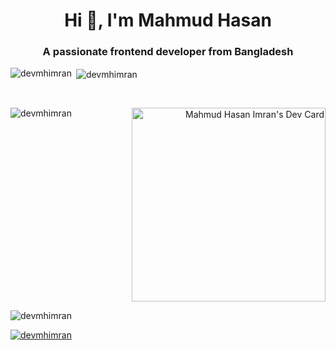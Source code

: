 

<h1 align="center">Hi 👋, I'm Mahmud Hasan</h1>
<h3 align="center">A passionate frontend developer from Bangladesh</h3>

<p><img align="left" src="https://github-readme-stats.vercel.app/api/top-langs?username=devmhimran&show_icons=true&locale=en&layout=compact" alt="devmhimran" /></p>

<p>&nbsp;<img align="center" src="https://github-readme-stats.vercel.app/api?username=devmhimran&show_icons=true&locale=en" alt="devmhimran" /></p>
<br>
<p><img align="left" src="https://github-readme-streak-stats.herokuapp.com/?user=devmhimran&" alt="devmhimran" /></p>


<p align="right"><a href="https://app.daily.dev/devmhimran"><img src="https://api.daily.dev/devcards/8d9ea7e8c7ac4aeaaf8a2b0b6002f356.png?r=s2p" width="310" alt="Mahmud Hasan Imran's Dev Card"/></a></p>

<p align="left"> <img src="https://komarev.com/ghpvc/?username=devmhimran&label=Profile%20views&color=0e75b6&style=flat" alt="devmhimran" /> </p>

<p align="left"><a href="https://github.com/ryo-ma/github-profile-trophy"><img src="https://github-profile-trophy.vercel.app/?username=devmhimran" alt="devmhimran" /></a> </p>


